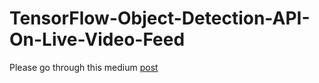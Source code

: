 # TensorFlow-Object-Detection-API-On-Live-Video-Feed
Please go through this medium [post](https://medium.com/@rohitrpatil/how-to-use-tensorflow-object-detection-api-on-windows-102ec8097699)
